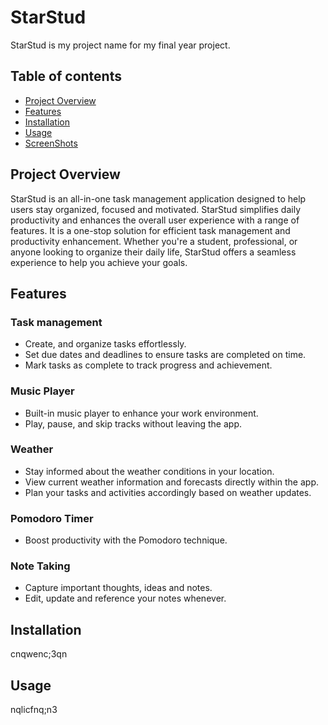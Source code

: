 # StarStud
StarStud is my project name for my final year project. 

## Table of contents 

- [Project Overview](#project-overview)
- [Features](#features)
- [Installation](#installation)
- [Usage](#usage)
- [ScreenShots](#screenshots)

## Project Overview 
StarStud is an all-in-one task management application designed to help users stay organized, focused and motivated. StarStud simplifies daily productivity and enhances the overall user experience with a range of features. It is a one-stop solution for efficient task management and productivity enhancement. Whether you're a student, professional, or anyone looking to organize their daily life, StarStud offers a seamless experience to help you achieve your goals. 

## Features

### Task management

- Create, and organize tasks effortlessly.
- Set due dates and deadlines to ensure tasks are completed on time.
- Mark tasks as complete to track progress and achievement.

### Music Player 

- Built-in music player to enhance your work environment.
- Play, pause, and skip tracks without leaving the app.

### Weather 

- Stay informed about the weather conditions in your location.
- View current weather information and forecasts directly within the app.
- Plan your tasks and activities accordingly based on weather updates.

### Pomodoro Timer

- Boost productivity with the Pomodoro technique.

### Note Taking

- Capture important thoughts, ideas and notes.
- Edit, update and reference your notes whenever.
  

## Installation
cnqwenc;3qn

## Usage
nqlicfnq;n3


